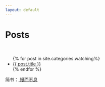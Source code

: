 ```yaml
---
layout: default
---
```

 <h1 class="page-heading">Posts</h1>

  <br>
<ul>
  {% for post in site.categories.watching%}
    <li>
      <a href="{{ post.url }}">{{ post.title }}</a>
    </li>
  {% endfor %}
</ul>
  <p class="rss-subscribe">简书：<a href="http://www.jianshu.com/users/a1885eca3c20/latest_articles"> 慢而不息</a></p>
